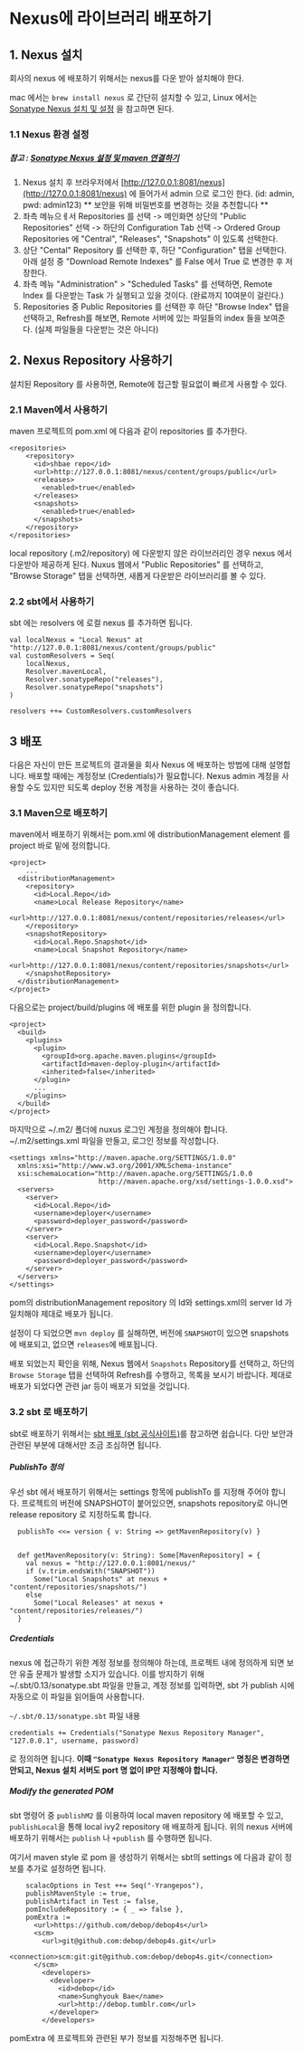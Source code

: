 # Nexus에 라이브러리 배포하기


## 1. Nexus 설치

회사의 nexus 에 배포하기 위해서는 nexus를 다운 받아 설치해야 한다.
 
mac 에서는 `brew install nexus` 로 간단히 설치할 수 있고, Linux 에서는 [Sonatype Nexus 설치 및 설정](http://lesstif.com/pages/viewpage.action?pageId=13631508) 을 참고하면 된다.

### 1.1 Nexus 환경 설정 

##### 참고 : [Sonatype Nexus 설정 및 maven 연결하기](http://stove99.tistory.com/75)

1. Nexus 설치 후 브라우저에서 [http://127.0.0.1:8081/nexus](http://127.0.0.1:8081/nexus) 에 들어가서 admin 으로 로그인 한다. (id: admin, pwd: admin123) ** 보안을 위해 비밀번호를 변경하는 것을 추천합니다 **
2. 좌측 메뉴으ㅔ서 Repositories 를 선택 -> 메인화면 상단의 "Public Repositories" 선택 -> 하단의 Configuration Tab 선택 -> Ordered Group Repositories 에 "Central", "Releases", "Snapshots" 이 있도록 선택한다.
3. 상단 "Cental" Repository 를 선택한 후, 하단 "Configuration" 탭을 선택한다. 아래 설정 중 "Download Remote Indexes" 를 False 에서 True 로 변경한 후 저장한다.
4. 좌측 메뉴 "Administration" > "Scheduled Tasks" 를 선택하면, Remote Index 를 다운받는 Task 가 실행되고 있을 것이다. (완료까지 10여분이 걸린다.)
5. Repositories 중 Public Repositories 를 선택한 후 하단 "Browse Index" 탭을 선택하고, Refresh를 해보면, Remote 서버에 있는 파일들의 index 들을 보여준다. (실제 파일들을 다운받는 것은 아니다) 


## 2. Nexus Repository 사용하기 

설치된 Repository 를 사용하면, Remote에 접근할 필요없이 빠르게 사용할 수 있다.

### 2.1 Maven에서 사용하기 

maven 프로젝트의 pom.xml 에 다음과 같이 repositories 를 추가한다.

```
<repositories>
    <repository>
      <id>shbae repo</id>
      <url>http://127.0.0.1:8081/nexus/content/groups/public</url>
      <releases>
        <enabled>true</enabled>
      </releases>
      <snapshots>
        <enabled>true</enabled>
      </snapshots>
    </repository>
</repositories>
```

local repository (.m2/repository) 에 다운받지 않은 라이브러리인 경우 nexus 에서 다운받아 제공하게 된다.
Nuxus 웹에서 "Public Repositories" 를 선택하고, "Browse Storage" 탭을 선택하면, 새롭게 다운받은 라이브러리를 볼 수 있다.

### 2.2 sbt에서 사용하기

sbt 에는 resolvers 에 로컬 nexus 를 추가하면 됩니다.

```
val localNexus = "Local Nexus" at "http://127.0.0.1:8081/nexus/content/groups/public"
val customResolvers = Seq(
    localNexus,
    Resolver.mavenLocal,
    Resolver.sonatypeRepo("releases"),
    Resolver.sonatypeRepo("snapshots")
)

resolvers ++= CustomResolvers.customResolvers

```



## 3 배포

다음은 자신이 만든 프로젝트의 결과물을 회사 Nexus 에 배포하는 방법에 대해 설명합니다. 배포할 때에는 계정정보 (Credentials)가 필요합니다. Nexus admin 계정을 사용할 수도 있지만 되도록 deploy 전용 계정을 사용하는 것이 좋습니다.

### 3.1 Maven으로 배포하기

maven에서 배포하기 위해서는 pom.xml 에 distributionManagement element 를 project 바로 밑에 정의합니다.

```
<project>
	...
  <distributionManagement>
    <repository>
      <id>Local.Repo</id>
      <name>Local Release Repository</name>
      <url>http://127.0.0.1:8081/nexus/content/repositories/releases</url>
    </repository>
    <snapshotRepository>
      <id>Local.Repo.Snapshot</id>
      <name>Local Snapshot Repository</name>
      <url>http://127.0.0.1:8081/nexus/content/repositories/snapshots</url>
    </snapshotRepository>
  </distributionManagement>
</project>
```

다음으로는 project/build/plugins 에 배포를 위한 plugin 을 정의합니다.

```
<project>
  <build>
    <plugins>
      <plugin>
        <groupId>org.apache.maven.plugins</groupId>
        <artifactId>maven-deploy-plugin</artifactId>
        <inherited>false</inherited>
      </plugin>
      ...
    </plugins>
  </build>
</project>
```
마지막으로 ~/.m2/ 폴더에 nuxus 로그인 계정을 정의해야 합니다. ~/.m2/settings.xml 파일을 만들고, 로그인 정보를 작성합니다.

```
<settings xmlns="http://maven.apache.org/SETTINGS/1.0.0"
  xmlns:xsi="http://www.w3.org/2001/XMLSchema-instance"
  xsi:schemaLocation="http://maven.apache.org/SETTINGS/1.0.0
                      http://maven.apache.org/xsd/settings-1.0.0.xsd">
  <servers>
    <server>
      <id>Local.Repo</id>
      <username>deployer</username>
      <password>deployer_password</password>
    </server>
    <server>
      <id>Local.Repo.Snapshot</id>
      <username>deployer</username>
      <password>deployer_password</password>
    </server>
  </servers>
</settings>
```

pom의 distributionManagement repository 의 Id와 settings.xml의 server Id 가 일치해야 제대로 배포가 됩니다. 

설정이 다 되었으면 `mvn deploy` 를 실해하면, 버전에 `SNAPSHOT`이 있으면 snapshots 에 배포되고, 없으면 `releases`에 배포됩니다.

배포 되었는지 확인을 위해, Nexus 웹에서 `Snapshots` Repository를 선택하고, 하단의 `Browse Storage` 탭을 선택하여 Refresh를 수행하고, 목록을 보시기 바랍니다. 제대로 배포가 되었다면 관련 jar 등이 배포가 되었을 것입니다.


### 3.2 sbt 로 배포하기

sbt로 배포하기 위해서는 [sbt 배포 (sbt 공식사이트)](http://www.scala-sbt.org/0.13/docs/Publishing.html)를 참고하면 쉽습니다.
다만 보안과 관련된 부분에 대해서만 조금 조심하면 됩니다.

##### PublishTo 정의 

우선 sbt 에서 배포하기 위해서는 settings 항목에 publishTo 를 지정해 주어야 합니다. 프로젝트의 버전에 SNAPSHOT이 붙어있으면, snapshots repository로 아니면 release repository 로 지정하도록 합니다.

```
  publishTo <<= version { v: String => getMavenRepository(v) }


  def getMavenRepository(v: String): Some[MavenRepository] = {
    val nexus = "http://127.0.0.1:8081/nexus/"
    if (v.trim.endsWith("SNAPSHOT"))
      Some("Local Snapshots" at nexus + "content/repositories/snapshots/")
    else
      Some("Local Releases" at nexus + "content/repositories/releases/")
  }
```

##### Credentials

nexus 에 접근하기 위한 계정 정보를 정의해야 하는데, 프로젝트 내에 정의하게 되면 보안 유출 문제가 발생할 소지가 있습니다.
이를 방지하기 위해 ~/.sbt/0.13/sonatype.sbt 파일을 만들고, 계정 정보를 입력하면, sbt 가 publish 시에 자동으로 이 파일을 읽어들여 사용합니다.

`~/.sbt/0.13/sonatype.sbt` 파일 내용

```
credentials += Credentials("Sonatype Nexus Repository Manager", "127.0.0.1", username, password)
```
로 정의하면 됩니다. **이때 `"Sonatype Nexus Repository Manager"` 명칭은 변경하면 안되고, Nexus 설치 서버도 port 명 없이 IP만 지정해야 합니다.**

##### Modify the generated POM

sbt 명령어 중 `publishM2` 를 이용하여 local maven repository 에 배포할 수 있고, `publishLocal`을 통해 local ivy2 repository 애 배포하게 됩니다. 위의 nexus 서버에 배포하기 위해서는 `publish` 나 `+publish` 를 수행하면 됩니다.

여기서 maven style 로 pom 을 생성하기 위해서는 sbt의 settings 에 다음과 같이 정보를 추가로 설정하면 됩니다.

```
	scalacOptions in Test ++= Seq("-Yrangepos"),
    publishMavenStyle := true,
    publishArtifact in Test := false,
    pomIncludeRepository := { _ => false },
    pomExtra :=
      <url>https://github.com/debop/debop4s</url>
      <scm>
        <url>git@github.com:debop/debop4s.git</url>
        <connection>scm:git:git@github.com:debop/debop4s.git</connection>
      </scm>
        <developers>
          <developer>
            <id>debop</id>
            <name>Sunghyouk Bae</name>
            <url>http://debop.tumblr.com</url>
          </developer>
        </developers>
```

pomExtra 에 프로젝트와 관련된 부가 정보를 지정해주면 됩니다.